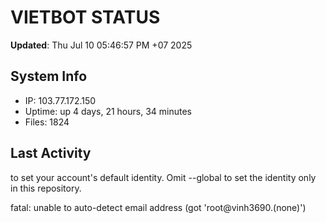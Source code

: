 # VIETBOT STATUS
**Updated**: Thu Jul 10 05:46:57 PM +07 2025

## System Info
- IP: 103.77.172.150
- Uptime: up 4 days, 21 hours, 34 minutes
- Files: 1824

## Last Activity

to set your account's default identity.
Omit --global to set the identity only in this repository.

fatal: unable to auto-detect email address (got 'root@vinh3690.(none)')
